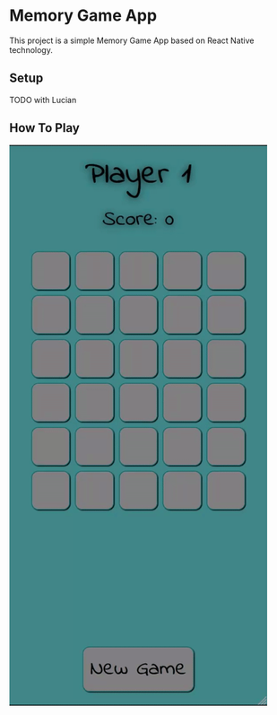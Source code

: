 # Memory Game App
This project is a simple Memory Game App based on React Native technology.
## Setup
TODO with Lucian
## How To Play
![drag_drop](./tutorial_resources/memory_game_play.gif)
